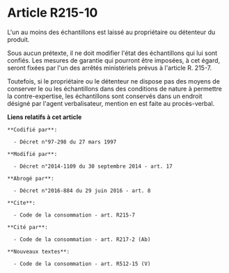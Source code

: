 # Article R215-10

L'un au moins des échantillons est laissé au propriétaire ou détenteur du produit. 

Sous aucun prétexte, il ne doit modifier l'état des échantillons qui lui sont confiés. Les mesures de garantie qui pourront
être imposées, à cet égard, seront fixées par l'un des arrêtés ministériels prévus à l'article R. 215-7. 

Toutefois, si le propriétaire ou le détenteur ne dispose pas des moyens de conserver le ou les échantillons dans des
conditions de nature à permettre la contre-expertise, les échantillons sont conservés dans un endroit désigné par l'agent
verbalisateur, mention en est faite au procès-verbal.

**Liens relatifs à cet article**

	**Codifié par**:

	  - Décret n°97-298 du 27 mars 1997

	**Modifié par**:

	  - Décret n°2014-1109 du 30 septembre 2014 - art. 17

	**Abrogé par**:

	  - Décret n°2016-884 du 29 juin 2016 - art. 8

	**Cite**:

	  - Code de la consommation - art. R215-7

	**Cité par**:

	  - Code de la consommation - art. R217-2 (Ab)

	**Nouveaux textes**:

	  - Code de la consommation - art. R512-15 (V)
